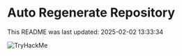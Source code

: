 # Auto Regenerate Repository

This README was last updated: 2025-02-02 13:33:34

 ![TryHackMe](https://tryhackme.com/badge/533634)